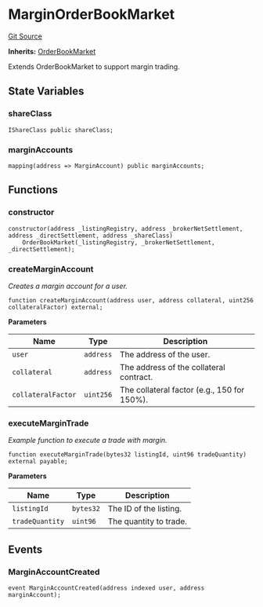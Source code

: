 # MarginOrderBookMarket
[Git Source](https://github.com/capsign/protocol/blob/dfa6820124c5610a6bfa06329447dbae7c24bc0a/src/Trading/MarginOrderBookMarket.sol)

**Inherits:**
[OrderBookMarket](/src/Trading/OrderBookMarket.sol/contract.OrderBookMarket.md)

Extends OrderBookMarket to support margin trading.


## State Variables
### shareClass

```solidity
IShareClass public shareClass;
```


### marginAccounts

```solidity
mapping(address => MarginAccount) public marginAccounts;
```


## Functions
### constructor


```solidity
constructor(address _listingRegistry, address _brokerNetSettlement, address _directSettlement, address _shareClass)
    OrderBookMarket(_listingRegistry, _brokerNetSettlement, _directSettlement);
```

### createMarginAccount

*Creates a margin account for a user.*


```solidity
function createMarginAccount(address user, address collateral, uint256 collateralFactor) external;
```
**Parameters**

|Name|Type|Description|
|----|----|-----------|
|`user`|`address`|The address of the user.|
|`collateral`|`address`|The address of the collateral contract.|
|`collateralFactor`|`uint256`|The collateral factor (e.g., 150 for 150%).|


### executeMarginTrade

*Example function to execute a trade with margin.*


```solidity
function executeMarginTrade(bytes32 listingId, uint96 tradeQuantity) external payable;
```
**Parameters**

|Name|Type|Description|
|----|----|-----------|
|`listingId`|`bytes32`|The ID of the listing.|
|`tradeQuantity`|`uint96`|The quantity to trade.|


## Events
### MarginAccountCreated

```solidity
event MarginAccountCreated(address indexed user, address marginAccount);
```

